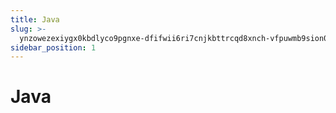 ```yaml
---
title: Java
slug: >-
  ynzowezexiygx0kbdlyco9pgnxe-dfifwii6ri7cnjkbttrcqd8xnch-vfpuwmb9sion01kbbmpcfwbvnfc-dfyswimudienf6kufggcruy8ndh-dfyswi
sidebar_position: 1
---
```



# Java


